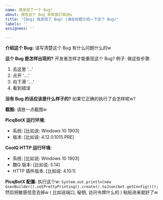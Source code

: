 ```yaml
---
name: 我发现了一个 Bug!
about: 报告这个 Bug 来帮我们改进w
title: "[Bug] 我发现了 Bug! (请在标题介绍一下这个 Bug)"
labels: ''
assignees: ''

---
```


<!--
    注意: 
    请认真填写这个 Bug 报告w
    请认真填写这个 Bug 报告w
    请认真填写这个 Bug 报告w

    PicqBotX 的开发者又不是神仙啦 (╯‵□′)╯︵┻━┻
    只说: "这个地方有问题" 的话...
    我怎么知道问题在哪里嘛xx
-->

**介绍这个 Bug:**
请写清楚这个 Bug 有什么问题什么的w

**这个 Bug 是怎样出现的?**
开发者怎样才能重现这个 Bug?
例子: 做这些步骤:
1. 去这里 '...'
2. 点开 '....'
3. 向下滑 '....'
4. 看到错误

**没有 Bug 的话应该是什么样子的?**
如果它正确的执行了会怎样呢w?

**截图:**
请放一点截图w

**PicqBotX 运行环境:**
 - 系统: [比如说: Windows 10 1903]
 - 版本: [比如说: 4.12.0.1015.PRE]

**CoolQ HTTP 运行环境:**
 - 系统: [比如说: Windows 10 1903]
 - 酷Q 版本: [比如说: 5.14]
 - HTTP 插件版本: [比如说: 4.10.1]

**PicqBotX 配置:**
执行这个w:
`System.out.println(new GsonBuilder().setPrettyPrinting().create().toJson(bot.getConfig()));`
然后把敏感信息去掉w
( 比如说端口, 秘钥, 访问令牌什么的 )
粘贴进来就好了w
